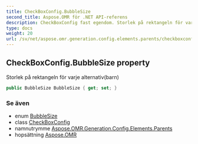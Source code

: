 ```yaml
---
title: CheckBoxConfig.BubbleSize
second_title: Aspose.OMR för .NET API-referens
description: CheckBoxConfig fast egendom. Storlek på rektangeln för varje alternativbarn
type: docs
weight: 20
url: /sv/net/aspose.omr.generation.config.elements.parents/checkboxconfig/bubblesize/
---
```

## CheckBoxConfig.BubbleSize property

Storlek på rektangeln för varje alternativ(barn)

```csharp
public BubbleSize BubbleSize { get; set; }
```

### Se även

* enum [BubbleSize](../../../aspose.omr.generation/bubblesize/)
* class [CheckBoxConfig](../)
* namnutrymme [Aspose.OMR.Generation.Config.Elements.Parents](../../checkboxconfig/)
* hopsättning [Aspose.OMR](../../../)


